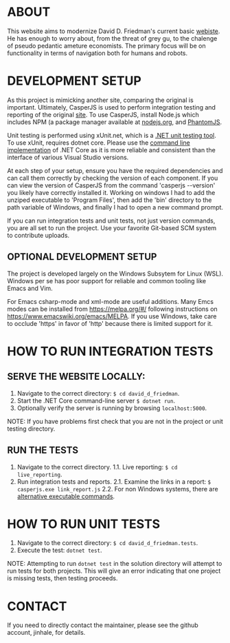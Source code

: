 # ABOUT

This website aims to modernize David D. Friedman's current basic [webiste](http://daviddfriedman.com/). He has enough to worry about, from the threat of grey gu, to the chalenge of pseudo pedantic ameture economists. The primary focus will be on functionality in terms of navigation both for humans and robots.

# DEVELOPMENT SETUP

As this project is mimicking another site, comparing the original is important. Ultimately, CasperJS is used to perform integration testing and reporting of the original [site](http://daviddfriedman.com/). To use CasperJS, install Node.js which includes NPM (a package manager available at [nodejs.org](https://nodejs.org/en/), and [PhantomJS](http://phantomjs.org/).

Unit testing is performed using xUnit.net, which is a [.NET unit testing tool](https://xunit.github.io/docs/getting-started-dotnet-core.html). To use xUnit, requires dotnet core. Please use the [command line implementation](https://github.com/dotnet/core) of .NET Core as it is more reliable and consistent than the interface of various Visual Studio versions.

At each step of your setup, ensure you have the required dependencies and can call them correctly by checking the version of each component. If you can view the version of CasperJS from the command 'casperjs --version' you likely have correctly installed it. Working on windows I had to add the unziped executable to 'Program Files', then add the 'bin' directory to the path variable of Windows, and finally I had to open a new command prompt.

If you can run integration tests and unit tests, not just version commands, you are all set to run the project. Use your favorite Git-based SCM system to contribute uploads. 

## OPTIONAL DEVELOPMENT SETUP

The project is developed largely on the Windows Subsytem for Linux (WSL). Windows per se has poor support for reliable and common tooling like Emacs and Vim.

For Emacs csharp-mode and xml-mode are useful additions. Many Emcs modes can be installed from https://melpa.org/#/ following instructions on https://www.emacswiki.org/emacs/MELPA. If you use Windows, take care to occlude 'https' in favor of 'http' because there is limited support for it.

# HOW TO RUN INTEGRATION TESTS

## SERVE THE WEBSITE LOCALLY:
1. Navigate to the correct directory: `$ cd david_d_friedman`.
2. Start the .NET Core command-line server `$ dotnet run`.
3. Optionally verify the server is running by browsing `localhost:5000`.

NOTE: If you have problems first check that you are not in the project or unit testing directory.

## RUN THE TESTS
1. Navigate to the correct directory.
1.1. Live reporting: `$ cd live_reporting`.
2. Run integration tests and reports.
2.1. Examine the links in a report: `$ casperjs.exe link_report.js`
2.2. For non Windows systems, there are [alternative executable commands](http://docs.casperjs.org/en/latest/quickstart.html#a-minimal-scraping-script).

# HOW TO RUN UNIT TESTS

1. Navigate to the correct directory: `$ cd david_d_friedman.tests`.
2. Execute the test: `dotnet test`.

NOTE: Attempting to run `dotnet test` in the solution directory will attempt to run tests for both projects. This will give an error indicating that one project is missing tests, then testing proceeds. 

# CONTACT

If you need to directly contact the maintainer, please see the github account, jinhale, for details. 